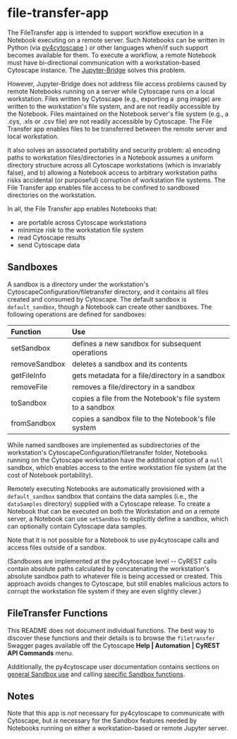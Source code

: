 # file-transfer-app
The FileTransfer app is intended to support workflow execution in 
a Notebook executing on a remote server. Such Notebooks can be
written in Python (via [py4cytoscape](https://github.com/cytoscape/py4cytoscape) ) 
or other languages when/if such support becomes available for them.
To execute a workflow, a remote Notebook must have bi-directional
communication with a workstation-based Cytoscape instance. The 
[Jupyter-Bridge](https://github.com/cytoscape/jupyter-bridge) solves this problem. 

However, Jupyter-Bridge does not address file access problems
caused by remote Notebooks running on a server while Cytoscape runs
on a local workstation. Files written by Cytoscape (e.g., exporting
a .png image) are written to the workstation's file system, and are
not readily accessible by the Notebook. Files maintained on the
Notebook server's file system (e.g., a .cys, .xls or .csv file) 
are not readily accessible by Cytoscape. The File Transfer app 
enables files to be transferred between the remote server and 
local workstation.

It also solves an associated portability and security problem:
a) encoding paths to workstation files/directories in a Notebook 
assumes a uniform directory structure across all Cytoscape 
workstations (which is invariably false), and b) allowing 
a Notebook access to arbitrary workstation paths risks accidental
(or purposeful) corruption of workstation file systems. The File
Transfer app enables file access to be confined to sandboxed 
directories on the workstation.

In all, the File Transfer app enables Notebooks that:
* are portable across Cytoscape workstations
* minimize risk to the workstation file system
* read Cytoscape results
* send Cytoscape data

## Sandboxes
A sandbox is a directory under the workstation's CytoscapeConfiguration/filetransfer
directory, and it contains all files created and consumed by
Cytoscape. The default sandbox is ``default_sandbox``, though
a Notebook can create other sandboxes. The following operations are
defined for sandboxes:

| Function | Use |
| :--- | :--- |
|  setSandbox | defines a new sandbox for subsequent operations  |
|  removeSandbox | deletes a sandbox and its contents  |
|  getFileInfo | gets metadata for a file/directory in a sandbox  |
|  removeFile | removes a file/directory in a sandbox  |
|  toSandbox | copies a file from the Notebook's file system to a sandbox  |
|  fromSandbox | copies a sandbox file to the Notebook's file system |

While named sandboxes are implemented as subdirectories of the
workstation's CytoscapeConfiguration/filetransfer folder, Notebooks
running on the Cytoscape workstation have the additional option of
a ``null`` sandbox, which enables access to the entire 
workstation file system (at the cost of Notebook portability).

Remotely executing Notebooks are automatically provisioned with 
a ``default_sandbox`` sandbox that contains the data samples
(i.e., the ``dataSamples`` directory) supplied with a
Cytoscape release. To create a Notebook that
can be executed on both the Workstation and on a remote server, a
Notebook can use ``setSandbox`` to explicitly define a sandbox, 
which can optionally contain Cytoscape data samples.

Note that it is not possible for a Notebook to use py4cytoscape
calls and access files outside of a sandbox. 

(Sandboxes are implemented at the py4cytoscape level -- CyREST
calls contain absolute paths calculated by concatenating the workstation's 
absolute sandbox path to whatever file is being accessed or created. This 
approach avoids changes to Cytoscape,
but still enables malicious actors to corrupt the workstation 
file system if they are even slightly clever.)

## FileTransfer Functions
This README does not document individual functions. The best way
to discover these functions and their details is to browse the
``filetransfer`` Swagger pages available off the Cytoscape 
**Help | Automation | CyREST API Commands** menu.

Additionally, the py4cytoscape user documentation contains sections 
on [general Sandbox use](https://py4cytoscape.readthedocs.io/en/latest/concepts.html#sandboxing) and calling [specific Sandbox functions](https://py4cytoscape.readthedocs.io/en/latest/reference/sandbox.html).

## Notes
Note that this app is *not* necessary for py4cytoscape to communicate with Cytoscape, 
but *is* necessary for the Sandbox features needed by Notebooks
running on either a workstation-based or remote Jupyter server.

	
